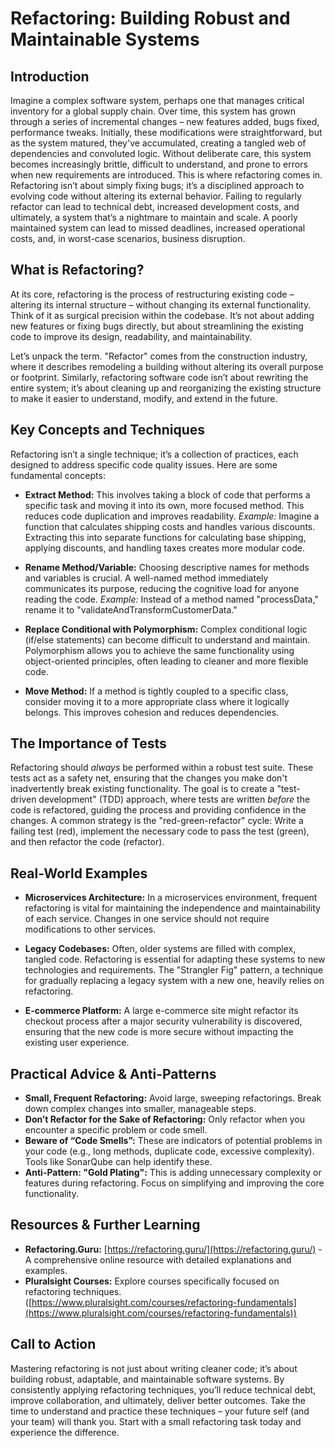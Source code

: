 # Refactoring: Building Robust and Maintainable Systems

## Introduction

Imagine a complex software system, perhaps one that manages critical inventory for a global supply chain. Over time, this system has grown through a series of incremental changes – new features added, bugs fixed, performance tweaks. Initially, these modifications were straightforward, but as the system matured, they've accumulated, creating a tangled web of dependencies and convoluted logic. Without deliberate care, this system becomes increasingly brittle, difficult to understand, and prone to errors when new requirements are introduced. This is where refactoring comes in. Refactoring isn’t about simply fixing bugs; it’s a disciplined approach to evolving code without altering its external behavior. Failing to regularly refactor can lead to technical debt, increased development costs, and ultimately, a system that’s a nightmare to maintain and scale. A poorly maintained system can lead to missed deadlines, increased operational costs, and, in worst-case scenarios, business disruption.

## What is Refactoring?

At its core, refactoring is the process of restructuring existing code – altering its internal structure – without changing its external functionality. Think of it as surgical precision within the codebase. It’s not about adding new features or fixing bugs directly, but about streamlining the existing code to improve its design, readability, and maintainability.

Let’s unpack the term. "Refactor" comes from the construction industry, where it describes remodeling a building without altering its overall purpose or footprint. Similarly, refactoring software code isn’t about rewriting the entire system; it’s about cleaning up and reorganizing the existing structure to make it easier to understand, modify, and extend in the future.

## Key Concepts and Techniques

Refactoring isn’t a single technique; it’s a collection of practices, each designed to address specific code quality issues. Here are some fundamental concepts:

- **Extract Method:** This involves taking a block of code that performs a specific task and moving it into its own, more focused method. This reduces code duplication and improves readability. _Example:_ Imagine a function that calculates shipping costs and handles various discounts. Extracting this into separate functions for calculating base shipping, applying discounts, and handling taxes creates more modular code.

- **Rename Method/Variable:** Choosing descriptive names for methods and variables is crucial. A well-named method immediately communicates its purpose, reducing the cognitive load for anyone reading the code. _Example:_ Instead of a method named "processData," rename it to "validateAndTransformCustomerData."

- **Replace Conditional with Polymorphism:** Complex conditional logic (if/else statements) can become difficult to understand and maintain. Polymorphism allows you to achieve the same functionality using object-oriented principles, often leading to cleaner and more flexible code.

- **Move Method:** If a method is tightly coupled to a specific class, consider moving it to a more appropriate class where it logically belongs. This improves cohesion and reduces dependencies.

## The Importance of Tests

Refactoring should _always_ be performed within a robust test suite. These tests act as a safety net, ensuring that the changes you make don't inadvertently break existing functionality. The goal is to create a "test-driven development" (TDD) approach, where tests are written _before_ the code is refactored, guiding the process and providing confidence in the changes. A common strategy is the "red-green-refactor" cycle: Write a failing test (red), implement the necessary code to pass the test (green), and then refactor the code (refactor).

## Real-World Examples

- **Microservices Architecture:** In a microservices environment, frequent refactoring is vital for maintaining the independence and maintainability of each service. Changes in one service should not require modifications to other services.

- **Legacy Codebases:** Often, older systems are filled with complex, tangled code. Refactoring is essential for adapting these systems to new technologies and requirements. The "Strangler Fig" pattern, a technique for gradually replacing a legacy system with a new one, heavily relies on refactoring.

- **E-commerce Platform:** A large e-commerce site might refactor its checkout process after a major security vulnerability is discovered, ensuring that the new code is more secure without impacting the existing user experience.

## Practical Advice & Anti-Patterns

- **Small, Frequent Refactoring:** Avoid large, sweeping refactorings. Break down complex changes into smaller, manageable steps.
- **Don’t Refactor for the Sake of Refactoring:** Only refactor when you encounter a specific problem or code smell.
- **Beware of “Code Smells”:** These are indicators of potential problems in your code (e.g., long methods, duplicate code, excessive complexity). Tools like SonarQube can help identify these.
- **Anti-Pattern: "Gold Plating":** This is adding unnecessary complexity or features during refactoring. Focus on simplifying and improving the core functionality.

## Resources & Further Learning

- **Refactoring.Guru:** [https://refactoring.guru/](https://refactoring.guru/) - A comprehensive online resource with detailed explanations and examples.
- **Pluralsight Courses:** Explore courses specifically focused on refactoring techniques. ([https://www.pluralsight.com/courses/refactoring-fundamentals](https://www.pluralsight.com/courses/refactoring-fundamentals))

## Call to Action

Mastering refactoring is not just about writing cleaner code; it’s about building robust, adaptable, and maintainable software systems. By consistently applying refactoring techniques, you’ll reduce technical debt, improve collaboration, and ultimately, deliver better outcomes. Take the time to understand and practice these techniques – your future self (and your team) will thank you. Start with a small refactoring task today and experience the difference.

```

```
